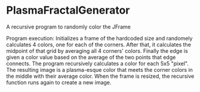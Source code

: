# PlasmaFractalGenerator
A recursive program to randomly color the JFrame

Program execution: Initializes a frame of the hardcoded size and randomely calculates 4 colors, one for each of the corners.
After that, it calculates the midpoint of that grid by averaging all 4 corners' colors. Finally the edge is given a color 
value based on the average of the two points that edge connects. The program recursively calculates a color for each 5x5 
"pixel". The resulting image is a plasma-esque color that meets the corner colors in the middle with their average color.
When the frame is resized, the recursive function runs again to create a new image.
